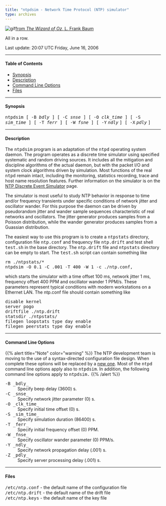 ```yaml
---
title: "ntpdsim - Network Time Protocol (NTP) simulator"
type: archives
---
```

![gif](/archives/pic/oz2.gif)[from _The Wizard of Oz_, L. Frank Baum](http://www.eecis.udel.edu/%7emills/pictures.html)

All in a row.

Last update: 20:07 UTC Friday, June 16, 2006

* * *

#### Table of Contents

*   [Synopsis](/archives/4.2.4-series/ntpdsim/#synopsis)
*   [Description](/archives/4.2.4-series/ntpdsim/#description)
*   [Command Line Options](/archives/4.2.4-series/ntpdsim/#command-line-options)
*   [Files](/archives/4.2.4-series/ntpdsim/#files)

* * *

#### Synopsis

<tt>ntpdsim [ -B _bdly_ ] [ -C _snse_ ] [ -O _clk_time_ ] [ -S _sim_time_ ] [ -T _ferr_ ] [ -W _fsne_ ] [ -Y</tt> _<tt>ndly</tt>_ <tt>] [ -X</tt> _<tt>pdly</tt>_ <tt>]</tt>

* * *

#### Description

The <tt>ntpdsim</tt> program is an adaptation of the <tt>ntpd</tt> operating system daemon. The program operates as a discrete time simulator using specified systematic and random driving sources. It includes all the mitigation and discipline algorithms of the actual daemon, but with the packet I/O and system clock algorithms driven by simulation. Most functions of the real <tt>ntpd</tt> remain intact, including the monitoring, statistics recording, trace and host name resolution features. Further information on the simulator is on the [NTP Discrete Event Simulator](http://www.eecis.udel.edu/%7emills/ntpsim.html) page.

The simulator is most useful to study NTP behavior in response to time and/or frequency transients under specific conditions of network jitter and oscillator wander. For this purpose the daemon can be driven by pseudorandom jitter and wander sample sequences characteristic of real networks and oscillators. The jitter generator produces samples from a Poisson distribution, while the wander generator produces samples from a Guassian distribution.

The easiest way to use this program is to create a <tt>ntpstats</tt> directory, configuration file <tt>ntp.conf</tt> and frequency file <tt>ntp.drift</tt> and test shell <tt>test.sh</tt> in the base directory. The <tt>ntp.drift</tt> file and <tt>ntpstats</tt> directory can be empty to start. The <tt>test.sh</tt> script can contain something like

<pre>rm ./ntpstats/*
ntpdsim -O 0.1 -C .001 -T 400 -W 1 -c ./ntp.conf,
</pre>

which starts the simulator with a time offset 100 ms, network jitter 1 ms, frequency offset 400 PPM and oscillator wander 1 PPM/s. These parameters represent typical conditions with modern workstations on a Ethernet LAN. The ntp.conf file should contain something like

<pre>disable kernel
server pogo
driftfile ./ntp.drift
statsdir ./ntpstats/
filegen loopstats type day enable
filegen peerstats type day enable
</pre>

* * *

#### Command Line Options

{{% alert title="Note" color="warning" %}} 
The NTP development team is moving to the use of a syntax-directed configuration file design. When complete these options will be replaced by a [new one](/archives/4.2.4-series/ntpdsim_new). Most of the <tt>ntpd</tt> command line options apply also to <tt>ntpdsim</tt>. In addition, the following command line options apply to <tt>ntpdsim.</tt></dt>
{{% /alert %}}

<dt><tt>-B _bdly_</tt></dt>

<dd>Specify beep delay (3600) s.</dd>

<dt><tt>-C _snse_</tt></dt>

<dd>Specify network jitter parameter (0) s.</dd>

<dt><tt>-O _clk_time_</tt></dt>

<dd>Specify initial time offset (0) s.</dd>

<dt><tt>-S _sim_time_</tt></dt>

<dd>Specify simulation duration (86400) s.</dd>

<dt><tt>-T _ferr_</tt></dt>

<dd>Specify initial frequency offset (0) PPM.</dd>

<dt><tt>-W _fnse_</tt></dt>

<dd>Specify oscillator wander parameter (0) PPM/s.</dd>

<dt><tt>-Y _ndly_</tt></dt>

<dd>Specify network propagation delay (.001) s.</dd>

<dt><tt>-Z _pdly_</tt></dt>

<dd>Specify server processing delay (.001) s.</dd>

* * *

#### Files

<tt>/etc/ntp.conf</tt> - the default name of the configuration file  
<tt>/etc/ntp.drift</tt> - the default name of the drift file  
<tt>/etc/ntp.keys</tt> - the default name of the key file